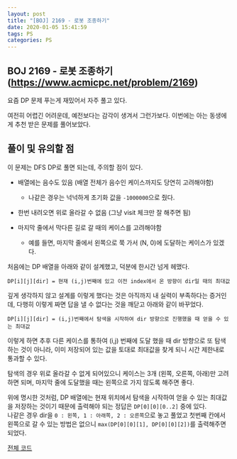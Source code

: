 ```yaml
---
layout: post
title: "[BOJ] 2169 - 로봇 조종하기"
date: 2020-01-05 15:41:59
tags: PS
categories: PS
---
```


## BOJ 2169 - 로봇 조종하기 (https://www.acmicpc.net/problem/2169)

요즘 DP 문제 푸는게 재밌어서 자주 풀고 있다.

여전히 어렵긴 어려운데, 예전보다는 감각이 생겨서 그런가보다. 이번에는 아는 동생에게 추천 받은 문제를 풀어보았다.

## 풀이 및 유의할 점

이 문제는 DFS DP로 풀면 되는데, 주의할 점이 있다.

* 배열에는 음수도 있음 (배열 전체가 음수인 케이스까지도 당연히 고려해야함)
    * 나같은 경우는 넉넉하게 초기화 값을 `-1000000`으로 줬다.

* 한번 내려오면 위로 올라갈 수 없음 (그냥 visit 체크만 잘 해주면 됨)

* 마지막 줄에서 막다른 길로 갈 때의 케이스를 고려해야함
    * 예를 들면, 마지막 줄에서 왼쪽으로 쭉 가서 (N, 0)에 도달하는 케이스가 있겠다.

처음에는 DP 배열을 아래와 같이 설계했고, 덕분에 한시간 넘게 헤맸다.

`DP[i][j][dir] = 현재 (i,j)번째에 있고 이전 index에서 온 방향이 dir일 때의 최대값`

깊게 생각하지 않고 설계를 이렇게 했다는 것은 아직까지 내 실력이 부족하다는 증거인데, 다행히 이렇게 짜면 답을 낼 수 없다는 것을 깨닫고 아래와 같이 바꾸었다.

`DP[i][j][dir] = (i,j)번째에서 탐색을 시작하여 dir 방향으로 진행했을 때 얻을 수 있는 최대값`

이렇게 하면 추후 다른 케이스를 통하여 (i,j) 번째에 도달 했을 때 dir 방향으로 또 탐색하는 것이 아니라, 이미 저장되어 있는 값을 토대로 최대값을 찾게 되니 시간 제한내로 통과할 수 있다.

탐색의 경우 위로 올라갈 수 없게 되어있으니 케이스는 3개 (왼쪽, 오른쪽, 아래)만 고려하면 되며, 마지막 줄에 도달했을 때는 왼쪽으로 가지 않도록 해주면 좋다.

위에 명시한 것처럼, DP 배열에는 현재 위치에서 탐색을 시작하여 얻을 수 있는 최대값을 저장하는 것이기 때문에 출력해야 되는 정답은 `DP[0][0][0..2]` 중에 있다.  
나같은 경우 dir을 `0 : 왼쪽, 1 : 아래쪽, 2 : 오른쪽`으로 놓고 풀었고 첫번째 칸에서 왼쪽으로 갈 수 있는 방법은 없으니 `max(DP[0][0][1], DP[0][0][2])`를 출력해주면 되었다.

[전체 코드](https://github.com/joshua-qa/PS/blob/master/BOJ/2000/2169.java)